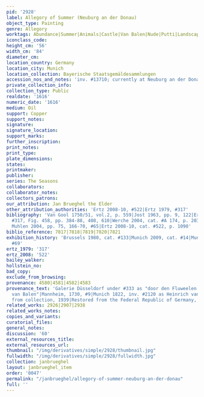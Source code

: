 ```yaml
---
pid: '2928'
label: Allegory of Summer (Neuburg an der Donau)
object_type: Painting
genre: Allegory
worktags: Abundance|Summer|Animals|Castle|Van Balen|Nude|Putti|Landscape|Flowers|Fruit
iconclass_code:
height_cm: '56'
width_cm: '84'
diameter_cm:
location_country: Germany
location_city: Munich
location_collection: Bayerische Staatsgemäldesammlungen
accession_nos_and_notes: 'inv. #13710; currently at Neuburg an der Donau, Staatsgalerie'
private_collection_info:
collection_type: Public
realdate: '1616'
numeric_date: '1616'
medium: Oil
support: Copper
support_notes:
signature:
signature_location:
support_marks:
further_inscription:
print_notes:
print_type:
plate_dimensions:
states:
printmaker:
publisher:
series: The Seasons
collaborators:
collaborator_notes:
collectors_patrons:
our_attribution: Jan Brueghel the Elder
other_attribution_authorities: 'Ertz 2008-10, #522|Ertz 1979, #317'
bibliography: 'Van Gool 1750/51, vol.2, p. 559|Jost 1963, pp. 9, 122|Ertz 1979, cat.
  #317, Fig. 458, pp. 384-88, 408, 610|Werche 2004, cat. #A 174, p. 203 ff|Von zur
  Muhlen 2004, pp. 75, 166-70, #65|Ertz 2008-10, cat. #522, p. 1090'
biblio_reference: 7817|7818|7819|7820|7821
exhibition_history: 'Brussels 1980, cat. #133|Munich 2009, cat. #14|Munich 2013, cat.
  #69'
ertz_1979: '317'
ertz_2008: '522'
bailey_walker:
hollstein_no:
bad_copy:
exclude_from_browsing:
provenance: 4580|4581|4582|4583
provenance_text: 'Galerie Düsseldorf under #333 as "door den Fluweelen Breugel en
  van Balen"|Mannheim, 1730, #9|Munich 1822, inv. #2120 as Heinrich van Balen|removed
  from collection, 1939|Restored from the Federal Republic of Germany, 1966'
related_works: 2926|2907|2938
related_works_notes:
copies_and_variants:
curatorial_files:
general_notes:
discussion: '60'
external_resources_title:
external_resources_url:
thumbnail: "/img/derivatives/simple/2928/thumbnail.jpg"
fullwidth: "/img/derivatives/simple/2928/fullwidth.jpg"
collection: janbrueghel
layout: janbrueghel_item
order: '0047'
permalink: "/janbrueghel/allegory-of-summer-neuburg-an-der-donau"
full: ''
---
```

